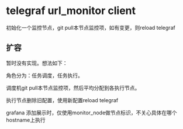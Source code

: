 # telegraf url_monitor client

初始化一个监控节点，git pull本节点监控项，如有变更，则reload telegraf

## 扩容

暂时没有实现。想法如下：

角色分为：任务调度，任务执行。

调度机git pull本节点监控项，然后平均分配到各执行节点。

执行节点删除旧配置，使用新配置reload telegraf

grafana 添加展示时，仅使用monitor_node做节点标识，不关心具体在哪个hostname上执行
